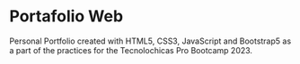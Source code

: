 # Portafolio Web

Personal Portfolio created with HTML5, CSS3, JavaScript and Bootstrap5 as a part of the practices for the Tecnolochicas Pro Bootcamp 2023.
